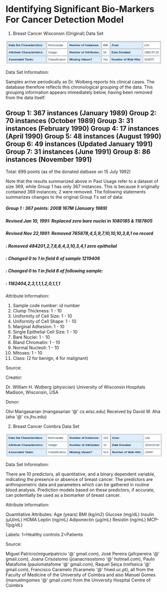 # Identifying Significant Bio-Markers For Cancer Detection Model



1. Breast Cancer Wisconsin (Original) Data Set

![Wisconsin Dataset Summary](Data/wisconsin_dataset_summary.png)

Data Set Information:

Samples arrive periodically as Dr. Wolberg reports his clinical cases. The database therefore reflects this chronological grouping of the data. This grouping information appears immediately below, having been removed from the data itself:

Group 1: 367 instances (January 1989)
Group 2: 70 instances (October 1989)
Group 3: 31 instances (February 1990)
Group 4: 17 instances (April 1990)
Group 5: 48 instances (August 1990)
Group 6: 49 instances (Updated January 1991)
Group 7: 31 instances (June 1991)
Group 8: 86 instances (November 1991)
-----------------------------------------
Total: 699 points (as of the donated datbase on 15 July 1992)

Note that the results summarized above in Past Usage refer to a dataset of size 369, while Group 1 has only 367 instances. This is because it originally contained 369 instances; 2 were removed. The following statements summarizes changes to the original Group 1&#39;s set of data:

##### Group 1 : 367 points: 200B 167M (January 1989)

##### Revised Jan 10, 1991: Replaced zero bare nuclei in 1080185 &amp; 1187805

##### Revised Nov 22,1991: Removed 765878,4,5,9,7,10,10,10,3,8,1 no record
##### : Removed 484201,2,7,8,8,4,3,10,3,4,1 zero epithelial
##### : Changed 0 to 1 in field 6 of sample 1219406
##### : Changed 0 to 1 in field 8 of following sample:
##### : 1182404,2,3,1,1,1,2,0,1,1,1

Attribute Information:

1. Sample code number: id number
2. Clump Thickness: 1 - 10
3. Uniformity of Cell Size: 1 - 10
4. Uniformity of Cell Shape: 1 - 10
5. Marginal Adhesion: 1 - 10
6. Single Epithelial Cell Size: 1 - 10
7. Bare Nuclei: 1 - 10
8. Bland Chromatin: 1 - 10
9. Normal Nucleoli: 1 - 10
10. Mitoses: 1 - 10
11. Class: (2 for benign, 4 for malignant)

Source:

Creator:

Dr. WIlliam H. Wolberg (physician)
University of Wisconsin Hospitals
Madison, Wisconsin, USA

Donor:

Olvi Mangasarian (mangasarian '@' cs.wisc.edu)
Received by David W. Aha (aha '@' cs.jhu.edu)



2. Breast Cancer Coimbra Data Set

![Coimbra Dataset Summary](Data/coimbra_dataset_summary.png)

Data Set Information:

There are 10 predictors, all quantitative, and a binary dependent variable, indicating the presence or absence of breast cancer.
The predictors are anthropometric data and parameters which can be gathered in routine blood analysis.
Prediction models based on these predictors, if accurate, can potentially be used as a biomarker of breast cancer.

Attribute Information:

Quantitative Attributes:
Age (years)
BMI (kg/m2)
Glucose (mg/dL)
Insulin (µU/mL)
HOMA
Leptin (ng/mL)
Adiponectin (µg/mL)
Resistin (ng/mL)
MCP-1(pg/dL)

Labels:
1=Healthy controls
2=Patients

Source:

Miguel Patrício(miguelpatricio '@' gmail.com), José Pereira (jafcpereira '@' gmail.com), Joana Crisóstomo (joanacrisostomo '@' hotmail.com), Paulo Matafome (paulomatafome '@' gmail.com), Raquel Seiça (rmfseica '@' gmail.com), Francisco Caramelo (fcaramelo '@' fmed.uc.pt), all from the Faculty of Medicine of the University of Coimbra and also Manuel Gomes (manuelmgomes '@' gmail.com) from the University Hospital Centre of Coimbra



